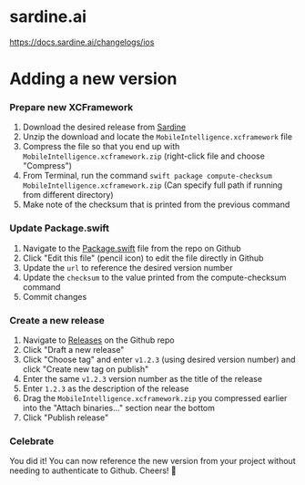 # sardine.ai

https://docs.sardine.ai/changelogs/ios

# Adding a new version

### Prepare new XCFramework
1) Download the desired release from [Sardine](https://docs.sardine.ai/docs/risk-sdk/changelog-ios)
2) Unzip the download and locate the `MobileIntelligence.xcframework` file
3) Compress the file so that you end up with `MobileIntelligence.xcframework.zip` (right-click file and choose "Compress")
4) From Terminal, run the command `swift package compute-checksum MobileIntelligence.xcframework.zip` (Can specify full path if running from different directory)
6) Make note of the checksum that is printed from the previous command

### Update Package.swift
1) Navigate to the [Package.swift](https://github.com/rzulkoski/swift-sardine/blob/main/Package.swift) file from the repo on Github
2) Click "Edit this file" (pencil icon) to edit the file directly in Github
3) Update the `url` to reference the desired version number
4) Update the `checksum` to the value printed from the compute-checksum command
5) Commit changes

### Create a new release
1) Navigate to [Releases](https://github.com/rzulkoski/swift-sardine/releases) on the Github repo
2) Click "Draft a new release"
3) Click "Choose tag" and enter `v1.2.3` (using desired version number) and click "Create new tag on publish"
4) Enter the same `v1.2.3` version number as the title of the release
5) Enter `1.2.3` as the description of the release
6) Drag the `MobileIntelligence.xcframework.zip` you compressed earlier into the "Attach binaries..." section near the bottom
7) Click "Publish release"

### Celebrate
You did it! You can now reference the new version from your project without needing to authenticate to Github. Cheers! 🍻
